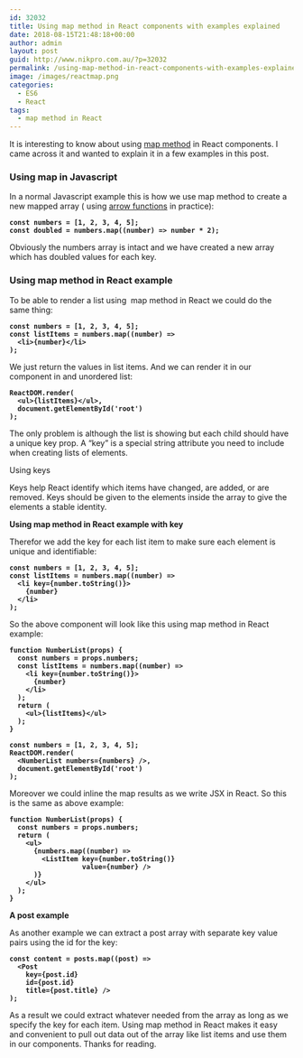 ```yaml
---
id: 32032
title: Using map method in React components with examples explained
date: 2018-08-15T21:48:18+00:00
author: admin
layout: post
guid: http://www.nikpro.com.au/?p=32032
permalink: /using-map-method-in-react-components-with-examples-explained/
image: /images/reactmap.png
categories:
  - ES6
  - React
tags:
  - map method in React
---
```

It is interesting to know about using [map method](http://www.nikpro.com.au/javascript-es6-maps-with-examples/) in React components. I came across it and wanted to explain it in a few examples in this post.

### Using map in Javascript

In a normal Javascript example this is how we use map method to create a new mapped array ( using [arrow functions](http://www.nikpro.com.au/all-you-need-to-know-about-arrow-functions-in-javascript/) in practice):

<pre class="wp-block-preformatted"><strong><code>const numbers = [1, 2, 3, 4, 5];
const doubled = numbers.map((number) => number * 2);</code></strong></pre>

Obviously the numbers array is intact and we have created a new array which has doubled values for each key.

### Using map method in React example

To be able to render a list using  map method in React we could do the same thing:

<pre class="wp-block-preformatted"><strong><code>const numbers = [1, 2, 3, 4, 5];
const listItems = numbers.map((number) =>
  &lt;li>{number}&lt;/li>
);</code></strong></pre>

We just return the values in list items. And we can render it in our component in and unordered list:

<pre class="wp-block-preformatted"><strong><code>ReactDOM.render(
  &lt;ul>{listItems}&lt;/ul>,
  document.getElementById('root')
);</code></strong></pre>

The only problem is although the list is showing but each child should have a unique key prop. A “key” is a special string attribute you need to include when creating lists of elements. 

Using keys

Keys help React identify which items have changed, are added, or are removed. Keys should be given to the elements inside the array to give the elements a stable identity. 

**Using map method in React example with key**

Therefor we add the key for each list item to make sure each element is unique and identifiable:

<pre class="wp-block-preformatted"><strong><code>const numbers = [1, 2, 3, 4, 5];
const listItems = numbers.map((number) =>
  &lt;li key={number.toString()}>
    {number}
  &lt;/li>
);</code></strong></pre>

So the above component will look like this using map method in React example:

<pre class="wp-block-preformatted"><strong><code>function NumberList(props) {
  const numbers = props.numbers;
  const listItems = numbers.map((number) =>
    &lt;li key={number.toString()}>
      {number}
    &lt;/li>
  );
  return (
    &lt;ul>{listItems}&lt;/ul>
  );
}

const numbers = [1, 2, 3, 4, 5];
ReactDOM.render(
  &lt;NumberList numbers={numbers} />,
  document.getElementById('root')
);</code></strong></pre>

Moreover we could inline the map results as we write JSX in React. So this is the same as above example:

<pre class="wp-block-preformatted"><strong><code>function NumberList(props) {
  const numbers = props.numbers;
  return (
    &lt;ul>
      {numbers.map((number) =>
        &lt;ListItem key={number.toString()}
                  value={number} />
      )}
    &lt;/ul>
  );
}</code></strong></pre>

**A post example**

As another example we can extract a post array with separate key value pairs using the id for the key:

<pre class="wp-block-preformatted"><strong><code>const content = posts.map((post) =>
  &lt;Post
    key={post.id}
    id={post.id}
    title={post.title} />
);</code></strong></pre>

As a result we could extract whatever needed from the array as long as we specify the key for each item. Using map method in React makes it easy and convenient to pull out data out of the array like list items and use them in our components. Thanks for reading.